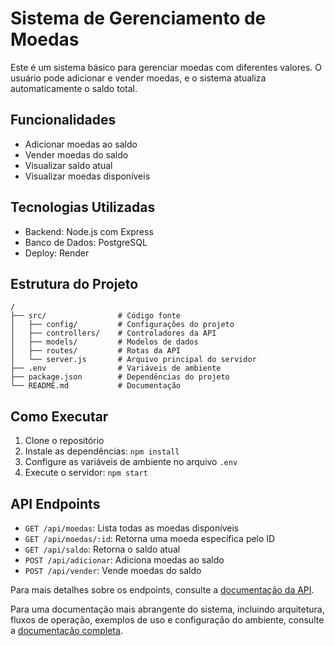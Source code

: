 # Sistema de Gerenciamento de Moedas

Este é um sistema básico para gerenciar moedas com diferentes valores. O usuário pode adicionar e vender moedas, e o sistema atualiza automaticamente o saldo total.

## Funcionalidades

- Adicionar moedas ao saldo
- Vender moedas do saldo
- Visualizar saldo atual
- Visualizar moedas disponíveis

## Tecnologias Utilizadas

- Backend: Node.js com Express
- Banco de Dados: PostgreSQL
- Deploy: Render

## Estrutura do Projeto

```
/
├── src/                # Código fonte
│   ├── config/         # Configurações do projeto
│   ├── controllers/    # Controladores da API
│   ├── models/         # Modelos de dados
│   ├── routes/         # Rotas da API
│   └── server.js       # Arquivo principal do servidor
├── .env                # Variáveis de ambiente
├── package.json        # Dependências do projeto
└── README.md           # Documentação
```

## Como Executar

1. Clone o repositório
2. Instale as dependências: `npm install`
3. Configure as variáveis de ambiente no arquivo `.env`
4. Execute o servidor: `npm start`

## API Endpoints

- `GET /api/moedas`: Lista todas as moedas disponíveis
- `GET /api/moedas/:id`: Retorna uma moeda específica pelo ID
- `GET /api/saldo`: Retorna o saldo atual
- `POST /api/adicionar`: Adiciona moedas ao saldo
- `POST /api/vender`: Vende moedas do saldo

Para mais detalhes sobre os endpoints, consulte a [documentação da API](docs/api.md).

Para uma documentação mais abrangente do sistema, incluindo arquitetura, fluxos de operação, exemplos de uso e configuração do ambiente, consulte a [documentação completa](docs/documentacao-completa.md).